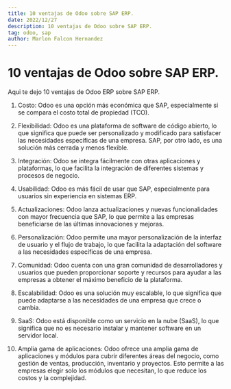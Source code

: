 ```yaml
---
title: 10 ventajas de Odoo sobre SAP ERP.
date: 2022/12/27
description: 10 ventajas de Odoo sobre SAP ERP.
tag: odoo, sap
author: Marlon Falcon Hernandez
---
```


# 10 ventajas de Odoo sobre SAP ERP.

Aqui te dejo 10 ventajas de Odoo ERP sobre SAP ERP.

1. Costo: Odoo es una opción más económica que SAP, especialmente si se compara el costo total de propiedad (TCO).

2. Flexibilidad: Odoo es una plataforma de software de código abierto, lo que significa que puede ser personalizado y modificado para satisfacer las necesidades específicas de una empresa. SAP, por otro lado, es una solución más cerrada y menos flexible.

3. Integración: Odoo se integra fácilmente con otras aplicaciones y plataformas, lo que facilita la integración de diferentes sistemas y procesos de negocio.

4. Usabilidad: Odoo es más fácil de usar que SAP, especialmente para usuarios sin experiencia en sistemas ERP.

5. Actualizaciones: Odoo lanza actualizaciones y nuevas funcionalidades con mayor frecuencia que SAP, lo que permite a las empresas beneficiarse de las últimas innovaciones y mejoras.

5. Personalización: Odoo permite una mayor personalización de la interfaz de usuario y el flujo de trabajo, lo que facilita la adaptación del software a las necesidades específicas de una empresa.

6. Comunidad: Odoo cuenta con una gran comunidad de desarrolladores y usuarios que pueden proporcionar soporte y recursos para ayudar a las empresas a obtener el máximo beneficio de la plataforma.

7. Escalabilidad: Odoo es una solución muy escalable, lo que significa que puede adaptarse a las necesidades de una empresa que crece o cambia.

8. SaaS: Odoo está disponible como un servicio en la nube (SaaS), lo que significa que no es necesario instalar y mantener software en un servidor local.

9. Amplia gama de aplicaciones: Odoo ofrece una amplia gama de aplicaciones y módulos para cubrir diferentes áreas del negocio, como gestión de ventas, producción, inventario y proyectos. Esto permite a las empresas elegir solo los módulos que necesitan, lo que reduce los costos y la complejidad.